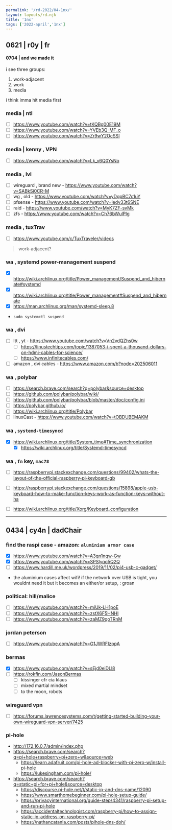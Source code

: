 ```yaml
---
permalink: '/rd-2022/04-1nx/'
layout: layouts/rd.njk
title: '1nx'
tags: ['2022-april','1nx']
---
```


## 0621 | r0y | fr

#### 0704 | and we made it

i see three groups:
1. work-adjacent
2. work
3. media

i think imma hit media first

### media | ntl
- [ ] https://www.youtube.com/watch?v=tKQBg00E19M
- [ ] https://www.youtube.com/watch?v=YVEb3Q-MF_o
- [ ] https://www.youtube.com/watch?v=Zr9wY2OcSSI

### media | kenny , VPN
- [ ] https://www.youtube.com/watch?v=Lk_v6Q0YsNo

### media , lvl
- [ ] wireguard , brand new - https://www.youtube.com/watch?v=SABkSi0CR-M
- [ ] wg , old - https://www.youtube.com/watch?v=yDgpBC7c1uY
- [ ] pfsense - https://www.youtube.com/watch?v=ledv33t6SNE
- [ ] raid - https://www.youtube.com/watch?v=MyK7ZF-svMk
- [ ] zfs - https://www.youtube.com/watch?v=Ch76bWulPlg

### media , tuxTrav
- [ ] https://www.youtube.com/c/TuxTraveler/videos

> work-adjacent?

### wa , systemd power-management suspend
- [x] https://wiki.archlinux.org/title/Power_management/Suspend_and_hibernate#systemd
- [x] https://wiki.archlinux.org/title/Power_management#Suspend_and_hibernate
- [x] https://man.archlinux.org/man/systemd-sleep.8
- `sudo systemctl suspend`

### wa , dvi
- [ ] ltt , yt - https://www.youtube.com/watch?v=Vn2vdQZhs0w
	- [ ] https://linustechtips.com/topic/1387053-i-spent-a-thousand-dollars-on-hdmi-cables-for-science/
	- [ ] https://www.infinitecables.com/
- [ ] amazon , dvi cables - https://www.amazon.com/b?node=202506011

### wa , polybar
- [ ] https://search.brave.com/search?q=polybar&source=desktop
- [ ] https://github.com/polybar/polybar/wiki/
- [ ] https://github.com/polybar/polybar/blob/master/doc/config.ini
- [ ] https://polybar.github.io/
- [ ] https://wiki.archlinux.org/title/Polybar
- [ ] linuxCast - https://www.youtube.com/watch?v=tOBDUBEMAKM

### wa , `systemd-timesyncd`
- [x] https://wiki.archlinux.org/title/System_time#Time_synchronization
	- [x] https://wiki.archlinux.org/title/Systemd-timesyncd

### wa , `fn` key, `mac78`
- [ ] https://raspberrypi.stackexchange.com/questions/99402/whats-the-layout-of-the-official-raspberry-pi-keyboard-gb
- [ ] https://raspberrypi.stackexchange.com/questions/15898/apple-usb-keyboard-how-to-make-function-keys-work-as-function-keys-without-ha
- [ ] https://wiki.archlinux.org/title/Xorg/Keyboard_configuration


---

## 0434 | cy4n | dadChair

### find the raspi case - amazon: `aluminium armor case`
- [x] https://www.youtube.com/watch?v=A3qn1nqw-Gw
- [x] https://www.youtube.com/watch?v=SPSlyqo5Q2Q
- [ ] https://www.hardill.me.uk/wordpress/2019/11/02/pi4-usb-c-gadget/
- the aluminium cases affect wifi!
	if the network over USB is tight, you wouldnt need it
	but it becomes an either/or setup, : groan

### political: hill/malice
- [ ] https://www.youtube.com/watch?v=miUk-LH1poE
- [ ] https://www.youtube.com/watch?v=zstX6F5HNHI
- [ ] https://www.youtube.com/watch?v=zaMZ9qoTRnM

### jordan peterson
- [ ] https://www.youtube.com/watch?v=G1JWRFIzppA

### bermas
- [x] https://www.youtube.com/watch?v=sEjd0eiDLl8
- [ ] https://rokfin.com/JasonBermas
	- [ ] kissinger cfr cia klaus
	- [ ] mixed martial mindset
	- [ ] to the moon, robots

### wireguard vpn
- [ ] https://forums.lawrencesystems.com/t/getting-started-building-your-own-wireguard-vpn-server/7425

### pi-hole
- http://172.16.0.7/admin/index.php
- https://search.brave.com/search?q=pi+hole+raspberry+pi+zero+w&source=web
	- https://learn.adafruit.com/pi-hole-ad-blocker-with-pi-zero-w/install-pi-hole
	- https://lukesingham.com/pi-hole/
- https://search.brave.com/search?q=static+pi+for+pi+hole&source=desktop
	- https://discourse.pi-hole.net/t/static-ip-and-dns-name/12090
	- https://www.smarthomebeginner.com/pi-hole-setup-guide/
	- https://privacyinternational.org/guide-step/4341/raspberry-pi-setup-and-run-pi-hole
	- https://accidentaltechnologist.com/raspberry-pi/how-to-assign-static-ip-address-on-raspberry-pi/
	- https://nathancatania.com/posts/pihole-dns-doh/
























